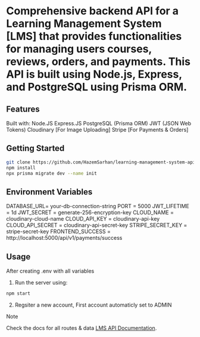 # Comprehensive backend API for a Learning Management System [LMS] that provides functionalities for managing users courses, reviews, orders, and payments. This API is built using Node.js, Express, and PostgreSQL using Prisma ORM.

## Features

Built with:
Node.JS
Express.JS
PostgreSQL (Prisma ORM)
JWT (JSON Web Tokens)
Cloudinary [For Image Uploading]
Stripe [For Payments & Orders]

## Getting Started

```sh
git clone https://github.com/HazemSarhan/learning-management-system-api-prisma.git
npm install
npx prisma migrate dev --name init
```

## Environment Variables

DATABASE_URL= your-db-connection-string
PORT = 5000
JWT_LIFETIME = 1d
JWT_SECRET = generate-256-encryption-key
CLOUD_NAME = cloudinary-cloud-name
CLOUD_API_KEY = cloudinary-api-key
CLOUD_API_SECRET = cloudinary-api-secret-key
STRIPE_SECRET_KEY = stripe-secret-key
FRONTEND_SUCCESS = http://localhost:5000/api/v1/payments/success

## Usage

After creating .env with all variables

1. Run the server using:

```sh
npm start
```

2. Regsiter a new account, First account automaticly set to ADMIN

> [!NOTE]
> Check the docs for all routes & data [LMS API Documentation](http://localhost:5000/api-docs/).
